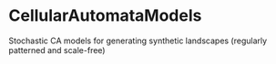 # CellularAutomataModels
 
Stochastic CA models for generating synthetic landscapes (regularly patterned and scale-free)
